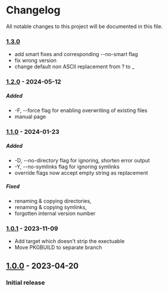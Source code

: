 # Changelog

All notable changes to this project will be documented in this file.

### [1.3.0]

- add smart fixes and corresponding --no-smart flag
- fix wrong version
- change default non ASCII replacement from ? to _

### [1.2.0] - 2024-05-12

##### Added
- -F, --force flag for enabling overwriting of existing files
- manual page

### [1.1.0] - 2024-01-23

##### Added
- -D, --no-directory flag for ignoring, shorten error output
- -Y, --no-symlinks flag for ignoring symlinks
- override flags now accept empty string as replacement

##### Fixed
- renaming & copying directories,
- renaming & copying symlinks,
- forgotten internal version number


### [1.0.1] - 2023-11-09
- Add target which doesn't strip the exectuable
- Move PKGBUILD to separate branch

## [1.0.0] - 2023-04-20

### Initial release

[1.3.0]: https://github.com/sukulent/namefix/releases/tag/v1.3.0
[1.2.0]: https://github.com/sukulent/namefix/releases/tag/v1.2.0
[1.1.0]: https://github.com/sukulent/namefix/releases/tag/v1.1.0
[1.0.1]: https://github.com/sukulent/namefix/releases/tag/v1.0.1
[1.0.0]: https://github.com/sukulent/namefix/releases/tag/v1.0.0
